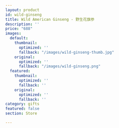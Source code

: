 ```yaml
---
layout: product
id: wild-ginseng
title: Wild American Ginseng - 野生花旗参
description: ''
price: "688"
images:
  default:
    thumbnail:
      optimized: ''
      fallback: "/images/wild-ginseng-thumb.jpg"
    original:
      optimized: ''
      fallback: "/images/wild-ginseng.png"
  featured:
    thumbnail:
      optimized: ''
      fallback: ''
    original:
      optimized: ''
      fallback: ''
category: gifts
featured: false
section: Store

---
```

